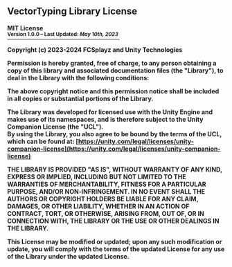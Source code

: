 <b><h2> VectorTyping Library License </h2>

MIT License
<br/><ins><sup>Version 1.0.0 – Last Updated: <i>May 10th, 2023</i></sup>&nbsp;</ins>

Copyright (c) 2023-2024 FCSplayz and Unity Technologies

Permission is hereby granted, free of charge, to any person obtaining a copy
of this library and associated documentation files (the "Library"), to deal
in the Library with the following conditions:

The above copyright notice and this permission notice shall be included in
all copies or substantial portions of the Library.

The Library was developed for licensed use with the Unity Engine and makes use
of its namespaces, and is therefore subject to the Unity Companion License (the "UCL"). <br/>
By using the Library, you also agree to be bound by the terms of the
UCL, which can be found at:
[https://unity.com/legal/licenses/unity-companion-license](https://unity.com/legal/licenses/unity-companion-license)

THE LIBRARY IS PROVIDED "AS IS", WITHOUT WARRANTY OF ANY KIND, EXPRESS OR
IMPLIED, INCLUDING BUT NOT LIMITED TO THE WARRANTIES OF MERCHANTABILITY,
FITNESS FOR A PARTICULAR PURPOSE, AND/OR NON‑INFRINGEMENT. IN NO EVENT SHALL THE
AUTHORS OR COPYRIGHT HOLDERS BE LIABLE FOR ANY CLAIM, DAMAGES, OR OTHER
LIABILITY, WHETHER IN AN ACTION OF CONTRACT, TORT, OR OTHERWISE, ARISING FROM,
OUT OF, OR IN CONNECTION WITH, THE LIBRARY OR THE USE OR OTHER DEALINGS IN
THE LIBRARY.

This License may be modified or updated; upon any such modification or update, you will comply
with the terms of the updated License for any use of the Library under the updated License. </b>
